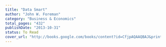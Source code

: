 ```yaml
---
title: "Data Smart"
author: "John W. Foreman"
category: "Business & Economics"
total_pages: "432"
publishDate: "2013-10-31"
status: To Read
cover_url: "http://books.google.com/books/content?id=CfjpAQAAQBAJ&printsec=frontcover&img=1&zoom=1&edge=curl&source=gbs_api"
---
```

